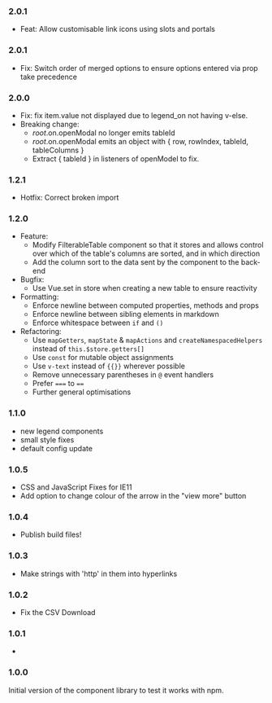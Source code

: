 ### 2.0.1

- Feat: Allow customisable link icons using slots and portals

### 2.0.1

- Fix: Switch order of merged options to ensure options entered via prop take precedence

### 2.0.0

- Fix: fix item.value not displayed due to legend_on not having v-else.
- Breaking change:
  - $root.$on.openModal no longer emits tableId
  - $root.$on.openModal emits an object with { row, rowIndex, tableId, tableColumns }
  - Extract { tableId } in listeners of openModel to fix.

### 1.2.1

- Hotfix: Correct broken import

### 1.2.0

- Feature:
  - Modify FilterableTable component so that it stores and allows control over which of the table's columns are sorted, and in which direction
  - Add the column sort to the data sent by the component to the back-end
- Bugfix:
  - Use Vue.set in store when creating a new table to ensure reactivity
- Formatting:
  - Enforce newline between computed properties, methods and props
  - Enforce newline between sibling elements in markdown
  - Enforce whitespace between `if` and `()`
- Refactoring: 
  - Use `mapGetters`, `mapState` & `mapActions` and `createNamespacedHelpers` instead of `this.$store.getters[]`
  - Use `const` for mutable object assignments
  - Use `v-text` instead of `{{}}` wherever possible
  - Remove unnecessary parentheses in `@` event handlers
  - Prefer `===` to `==`
  - Further general optimisations

### 1.1.0

- new legend components
- small style fixes
- default config update
### 1.0.5

- CSS and JavaScript Fixes for IE11
- Add option to change colour of the arrow in the "view more" button
### 1.0.4

- Publish build files!

### 1.0.3

- Make strings with 'http' in them into hyperlinks

### 1.0.2

- Fix the CSV Download
### 1.0.1

- 

### 1.0.0

Initial version of the component library to test it works with npm.
